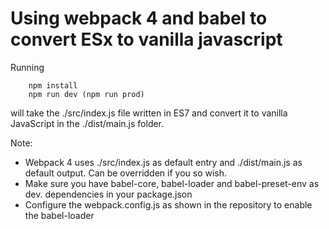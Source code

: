 # Using webpack 4 and babel to convert ESx to vanilla javascript
Running 
```
    npm install
    npm run dev (npm run prod)
```
will take the ./src/index.js file written in ES7 and convert it to vanilla JavaScript in the ./dist/main.js folder.

Note:
* Webpack 4 uses ./src/index.js as default entry and ./dist/main.js as default output. Can be overridden if you so wish.
* Make sure you have babel-core, babel-loader and babel-preset-env as dev. dependencies in your package.json
* Configure the webpack.config.js as shown in the repository to enable the babel-loader